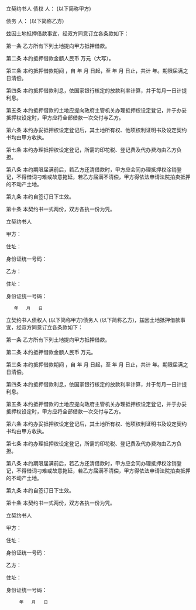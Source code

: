
 


立契约书人
债权
人：         (以下简称甲方)



债务
人：           (以下简称乙方)


兹因土地抵押借款事宜，经双方同意订立各条款如下：


第一条 乙方所有下列土地提向甲方抵押借款。


第二条 本约抵押借款金额人民币        万元（大写）。


第三条 本约抵押借款期间 ，自        年   月   日起，至        年   月    日止，共计   年。期限届满之日清偿。


第四条 本约抵押借款利息，依国家银行核定的放款利率计算，并于每月一日计提利息。


第五条 本约抵押借款的土地应提向政府主管机关办理抵押权设定登记，并于办妥抵押权设定时，甲方应将全部借款一次交付与乙方。


第六条 本约办妥抵押权设定登记后，其土地所有权、他项权利证明书及设定契约书均由甲方收执。


第七条 本约办理抵押权设定登记，所需的印花税、登记费及代办费均由乙方负担。


第八条 本约期限届满前后，若乙方还清借款时，甲方应会同办理抵押权涂销登记，不得借词刁难或故意拖延，若乙方届满不清偿，甲方得依法申请法院拍卖抵押的不动产土地。


第九条 本约自签订日下生效。


第十条 本契约书一式两份，双方各执一份为凭。


立契约书人


甲方：


住址：


身份证统一号码：


乙方：


住址：


身份证统一号码：


       年   月   日


立契约书人债权人        (以下简称甲方)债务人      (以下简称乙方)，兹因土地抵押借款事宜，经双方同意订立各条款如下：


第一条 乙方所有下列土地提向甲方抵押借款。


第二条 本约抵押借款金额人民币      万元。


第三条 本约抵押借款期间 ，自      年  月  日起，至       年  月  日止，共计   年。期限届满之日清偿。


第四条 本约抵押借款利息，依国家银行核定的放款利率计算，并于每月一日计提利息。


第五条 本约抵押借款的土地应提向政府主管机关办理抵押权设定登记，并于办妥抵押权设定时，甲方应将全部借款一次交付与乙方。


第六条 本约办妥抵押权设定登记后，其土地所有权、他项权利证明书及设定契约书均由甲方收执。


第七条 本约办理抵押权设定登记，所需的印花税、登记费及代办费均由乙方负担。


第八条 本约期限届满前后，若乙方还清借款时，甲方应会同办理抵押权涂销登记，不得借词刁难或故意拖延，若乙方届满不清偿，甲方得依法申请法院拍卖抵押的不动产土地。


第九条 本约自签订日下生效。


第十条 本契约书一式两份，双方各执一份为凭。


立契约书人


甲方：


住址：


身份证统一号码：


乙方：


住址：


身份证统一号码：


         年   月   日




 


 

 
 
 
 
 
  


  
 

  


  


  
 
 
 
 

